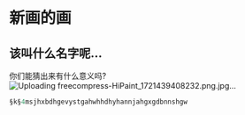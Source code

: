 # 新画的画
## 该叫什么名字呢...
你们能猜出来有什么意义吗?
![Uploading freecompress-HiPaint_1721439408232.png.jpg…]()
```cs
§k§4msjhxbdhgevystgahwhhdhyhannjahgxgdbnnshgw
```